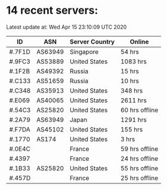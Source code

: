 # 14 recent servers:

Latest update at: Wed Apr 15 23:10:09 UTC 2020

| ID | ASN | Server Country | Online |
| -- | --- | -------------- | ------ |
| #.7F1D | AS63949 | Singapore | 54 hrs |
| #.9FC3 | AS53889 | United States | 1083 hrs |
| #.1F2B | AS49392 | Russia | 15 hrs |
| #.C133 | AS51659 | Russia | 10 hrs |
| #.C348 | AS35913 | United States | 348 hrs |
| #.E069 | AS40065 | United States | 2611 hrs |
| #.54C3 | AS25820 | United States | 60 hrs offline |
| #.2A79 | AS63949 | Japan | 1291 hrs |
| #.F7DA | AS45102 | United States | 155 hrs |
| #.1770 | AS174 | United States | 3 hrs |
| #.0E4C |  | France | 59 hrs offline |
| #.4397 |  | France | 24 hrs offline |
| #.1B33 | AS25820 | United States | 55 hrs offline |
| #.457D |  | France | 25 hrs offline |

